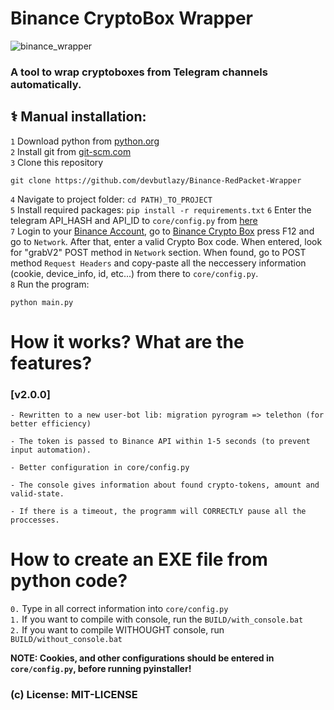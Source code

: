 # Binance CryptoBox Wrapper
![binance_wrapper](https://github.com/user-attachments/assets/e0615cb7-43e1-457f-8b68-9262a9147920)

### A tool to wrap cryptoboxes from Telegram channels automatically.

## ⚕️ Manual installation:
`1` Download python from [python.org](https://www.python.org/ftp/python/3.11.0/python-3.11.0-amd64.exe)  
`2` Install git from [git-scm.com](https://github.com/git-for-windows/git/releases/download/v2.44.0.windows.1/Git-2.44.0-64-bit.exe)  
`3` Clone this repository 
```
git clone https://github.com/devbutlazy/Binance-RedPacket-Wrapper
```
`4` Navigate to project folder: `cd PATH)_TO_PROJECT`  
`5` Install required packages: `pip install -r requirements.txt`
`6` Enter the telegram API_HASH and API_ID to `core/config.py` from [here](https://my.telegram.org/auth)    
`7` Login to your [Binance Account](https://www.binance.com/uk-UA), go to [Binance Crypto Box](https://www.binance.com/uk-UA/my/wallet/account/payment/cryptobox) press F12 and go to `Network`. After that, enter a valid Crypto Box code. When entered, look for "grabV2" POST method in `Network` section. When found, go to POST method `Request Headers` and copy-paste all the neccessery information (cookie, device_info, id, etc...) from there to `core/config.py`.  
`8` Run the program:
```
python main.py
```

# How it works? What are the features?

### [v2.0.0]
    - Rewritten to a new user-bot lib: migration pyrogram => telethon (for better efficiency)
    
    - The token is passed to Binance API within 1-5 seconds (to prevent input automation). 

    - Better configuration in core/config.py

    - The console gives information about found crypto-tokens, amount and valid-state.

    - If there is a timeout, the programm will CORRECTLY pause all the proccesses.

# How to create an EXE file from python code?
`0.` Type in all correct information into `core/config.py`  
`1.` If you want to compile with console, run the `BUILD/with_console.bat`  
`2.` If you want to compile WITHOUGHT console, run `BUILD/without_console.bat`

**NOTE: Cookies, and other configurations should be entered in `core/config.py`, before running pyinstaller!** 


### (c) License: MIT-LICENSE
